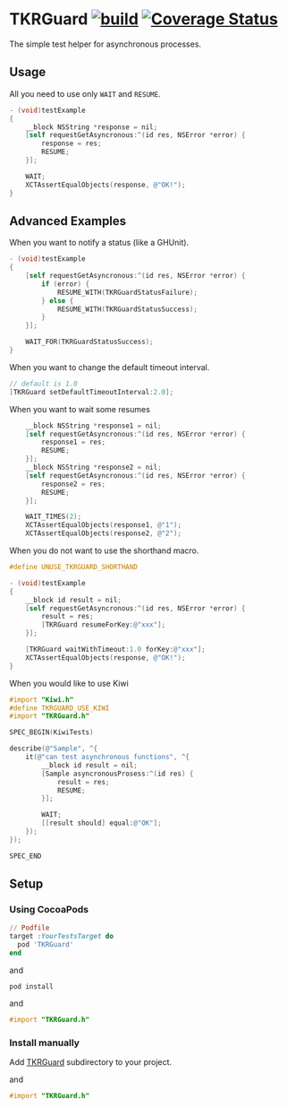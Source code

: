 TKRGuard [![build](https://travis-ci.org/tokorom/TKRGuard.svg?branch=master)](https://travis-ci.org/tokorom/TKRGuard) [![Coverage Status](https://coveralls.io/repos/tokorom/TKRGuard/badge.png)](https://coveralls.io/r/tokorom/TKRGuard)
========

The simple test helper for asynchronous processes.

## Usage

All you need to use only `WAIT` and `RESUME`.

```objective-c
- (void)testExample
{
    __block NSString *response = nil;
    [self requestGetAsyncronous:^(id res, NSError *error) {
        response = res;
        RESUME;
    }];

    WAIT;
    XCTAssertEqualObjects(response, @"OK!");
}
```

## Advanced Examples

When you want to notify a status (like a GHUnit).

```objective-c
- (void)testExample
{
    [self requestGetAsyncronous:^(id res, NSError *error) {
        if (error) {
            RESUME_WITH(TKRGuardStatusFailure);
        } else {
            RESUME_WITH(TKRGuardStatusSuccess);
        }
    }];

    WAIT_FOR(TKRGuardStatusSuccess);
}
```

When you want to change the default timeout interval.

```objective-c
// default is 1.0
[TKRGuard setDefaultTimeoutInterval:2.0];
```

When you want to wait some resumes

```objective-c
    __block NSString *response1 = nil;
    [self requestGetAsyncronous:^(id res, NSError *error) {
        response1 = res;
        RESUME;
    }];
    __block NSString *response2 = nil;
    [self requestGetAsyncronous:^(id res, NSError *error) {
        response2 = res;
        RESUME;
    }];

    WAIT_TIMES(2);
    XCTAssertEqualObjects(response1, @"1");
    XCTAssertEqualObjects(response2, @"2");
```

When you do not want to use the shorthand macro.

```objective-c
#define UNUSE_TKRGUARD_SHORTHAND

- (void)testExample
{
    __block id result = nil;
    [self requestGetAsyncronous:^(id res, NSError *error) {
        result = res;
        [TKRGuard resumeForKey:@"xxx"];
    }];

    [TKRGuard waitWithTimeout:1.0 forKey:@"xxx"];
    XCTAssertEqualObjects(response, @"OK!");
}
```

When you would like to use Kiwi

```objective-c
#import "Kiwi.h"
#define TKRGUARD_USE_KIWI
#import "TKRGuard.h"

SPEC_BEGIN(KiwiTests)

describe(@"Sample", ^{
    it(@"can test asynchronous functions", ^{
        __block id result = nil;
        [Sample asyncronousProsess:^(id res) {
            result = res;
            RESUME;
        }];

        WAIT;
        [[result should] equal:@"OK"];
    });
});

SPEC_END
```

## Setup

### Using CocoaPods

```ruby
// Podfile
target :YourTestsTarget do
  pod 'TKRGuard'
end
```

and

```shell
pod install
```

and

```objective-c
#import "TKRGuard.h"
```

### Install manually

Add [TKRGuard](TKRGuard) subdirectory to your project.

and

```objective-c
#import "TKRGuard.h"
```
